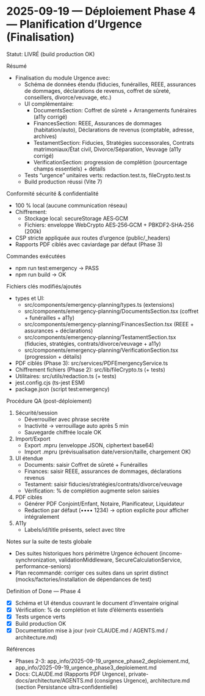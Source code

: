 # 2025-09-19 — Déploiement Phase 4 — Planification d’Urgence (Finalisation)

Statut: LIVRÉ (build production OK)

Résumé
- Finalisation du module Urgence avec:
  - Schéma de données étendu (fiducies, funérailles, REEE, assurances de dommages, déclarations de revenus, coffret de sûreté, conseillers, divorce/veuvage, etc.)
  - UI complémentaire:
    - DocumentsSection: Coffret de sûreté + Arrangements funéraires (a11y corrigé)
    - FinancesSection: REEE, Assurances de dommages (habitation/auto), Déclarations de revenus (comptable, adresse, archives)
    - TestamentSection: Fiducies, Stratégies successorales, Contrats matrimoniaux/État civil, Divorce/Séparation, Veuvage (a11y corrigé)
    - VerificationSection: progression de complétion (pourcentage champs essentiels) + détails
  - Tests “urgence” unitaires verts: redaction.test.ts, fileCrypto.test.ts
  - Build production réussi (Vite 7)

Conformité sécurité & confidentialité
- 100 % local (aucune communication réseau)
- Chiffrement:
  - Stockage local: secureStorage AES‑GCM
  - Fichiers: enveloppe WebCrypto AES‑256‑GCM + PBKDF2‑SHA‑256 (200k)
- CSP stricte appliquée aux routes d’urgence (public/_headers)
- Rapports PDF ciblés avec caviardage par défaut (Phase 3)

Commandes exécutées
- npm run test:emergency → PASS
- npm run build → OK

Fichiers clés modifiés/ajoutés
- types et UI:
  - src/components/emergency-planning/types.ts (extensions)
  - src/components/emergency-planning/DocumentsSection.tsx (coffret + funérailles + a11y)
  - src/components/emergency-planning/FinancesSection.tsx (REEE + assurances + déclarations)
  - src/components/emergency-planning/TestamentSection.tsx (fiducies, stratégies, contrats/divorce/veuvage + a11y)
  - src/components/emergency-planning/VerificationSection.tsx (progression + détails)
- PDF ciblés (Phase 3): src/services/PDFEmergencyService.ts
- Chiffrement fichiers (Phase 2): src/lib/fileCrypto.ts (+ tests)
- Utilitaires: src/utils/redaction.ts (+ tests)
- jest.config.cjs (ts-jest ESM)
- package.json (script test:emergency)

Procédure QA (post-déploiement)
1) Sécurité/session
   - Déverrouiller avec phrase secrète
   - Inactivité → verrouillage auto après 5 min
   - Sauvegarde chiffrée locale OK
2) Import/Export
   - Export .mpru (enveloppe JSON, ciphertext base64)
   - Import .mpru (prévisualisation date/version/taille, chargement OK)
3) UI étendue
   - Documents: saisir Coffret de sûreté + Funérailles
   - Finances: saisir REEE, assurances de dommages, déclarations revenus
   - Testament: saisir fiducies/stratégies/contrats/divorce/veuvage
   - Vérification: % de complétion augmente selon saisies
4) PDF ciblés
   - Générer PDF Conjoint/Enfant, Notaire, Planificateur, Liquidateur
   - Redaction par défaut (•••• 1234) → option explicite pour afficher intégralement
5) A11y
   - Labels/id/title présents, select avec titre

Notes sur la suite de tests globale
- Des suites historiques hors périmètre Urgence échouent (income-synchronization, validationMiddleware, SecureCalculationService, performance-seniors)
- Plan recommandé: corriger ces suites dans un sprint distinct (mocks/factories/installation de dépendances de test)

Definition of Done — Phase 4
- [x] Schéma et UI étendus couvrant le document d’inventaire original
- [x] Vérification: % de complétion et liste d’éléments essentiels
- [x] Tests urgence verts
- [x] Build production OK
- [x] Documentation mise à jour (voir CLAUDE.md / AGENTS.md / architecture.md)

Références
- Phases 2-3: app_info/2025-09-19_urgence_phase2_deploiement.md, app_info/2025-09-19_urgence_phase3_deploiement.md
- Docs: CLAUDE.md (Rapports PDF Urgence), private-docs/architecture/AGENTS.md (consignes Urgence), architecture.md (section Persistance ultra‑confidentielle)
